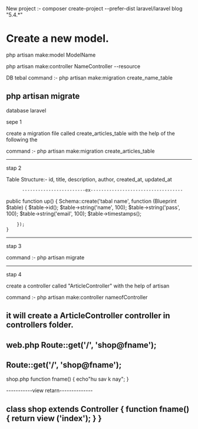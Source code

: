 New project :- composer create-project --prefer-dist laravel/laravel blog "5.4.*"

# Create a new model.
php artisan make:model ModelName

php artisan make:controller NameController --resource


DB tebal command :- php artisan make:migration create_name_table

php artisan migrate 
-------------------------------------------------------------------------------------------------------------------------------------------
database laravel

sepe 1

create a migration file called create_articles_table with the help of the following the 

command :- php artisan make:migration create_articles_table

--------------------------------------------------------------------------------------------------------------------------------------------

stap 2

Table Structure:-
id, title, description, author, created_at, updated_at

          ------------------------ex-----------------------------------

  public function up()
    {
        Schema::create('tabal name', function (Blueprint $table) {
            $table->id();
            $table->string('name', 100);
            $table->string('pass', 100);
            $table->string('email', 100);
            $table->timestamps();

        });
    }
------------------------------------------------------------------------------------------------------------------------------------

stap 3

command :- php artisan migrate 

-----------------------------------------------------------------------------------------------------------------------------------
stap 4

create a controller called "ArticleController" with the help of artisan 

command :- php artisan make:controller nameofController

it will create a ArticleController controller in controllers folder.
----------------------------------------------------------------------------------------------------------------------------------
web.php
Route::get('/', 'shop@fname');
-------------------------------------
Route::get('/', 'shop@fname');
-------------------------------------
shop.php
function fname()
    {
        echo"hu sav k nay";
    }

-----------view retarn--------------

class shop extends Controller
{
    function fname()
    {
        return view ('index');
    }
}
-------------------------------------------------------------------------------------------------------------------------------------


